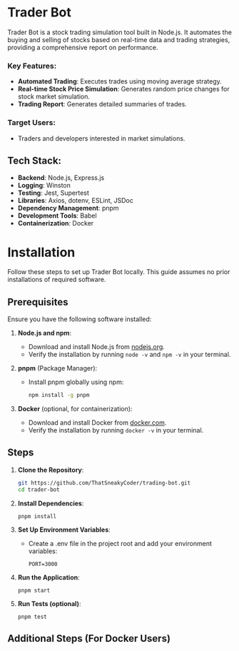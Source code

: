 
# Trader Bot

Trader Bot is a stock trading simulation tool built in Node.js. It automates the buying and selling of stocks based on real-time data and trading strategies, providing a comprehensive report on performance.

### Key Features:
- **Automated Trading**: Executes trades using moving average strategy.
- **Real-time Stock Price Simulation**: Generates random price changes for stock market simulation.
- **Trading Report**: Generates detailed summaries of trades.

### Target Users:
- Traders and developers interested in market simulations.

## Tech Stack:
- **Backend**: Node.js, Express.js
- **Logging**: Winston
- **Testing**: Jest, Supertest
- **Libraries**: Axios, dotenv, ESLint, JSDoc
- **Dependency Management**: pnpm
- **Development Tools**: Babel
- **Containerization**: Docker


# Installation

Follow these steps to set up Trader Bot locally. This guide assumes no prior installations of required software.

## Prerequisites

Ensure you have the following software installed:

1. **Node.js and npm**:
   - Download and install Node.js from [nodejs.org](https://nodejs.org/).
   - Verify the installation by running `node -v` and `npm -v` in your terminal.

2. **pnpm** (Package Manager):
   - Install pnpm globally using npm:
     ```sh
     npm install -g pnpm
     ```

3. **Docker** (optional, for containerization):
   - Download and install Docker from [docker.com](https://www.docker.com/).
   - Verify the installation by running `docker -v` in your terminal.

## Steps

1. **Clone the Repository**:
   ```sh
   git https://github.com/ThatSneakyCoder/trading-bot.git
   cd trader-bot
   ```

2. **Install Dependencies**:
   ```
   pnpm install
   ```

3. **Set Up Environment Variables**:
   - Create a .env file in the project root and add your environment variables:
      ```
      PORT=3000
      ```

4. **Run the Application**:
      ```
      pnpm start
      ```

4. **Run Tests (optional)**:
      ```
      pnpm test
      ```

## Additional Steps (For Docker Users)
